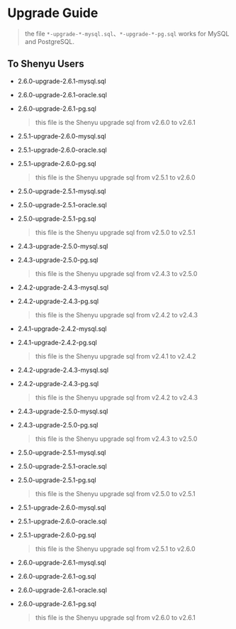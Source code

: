 # Upgrade Guide

> the file `*-upgrade-*-mysql.sql`、`*-upgrade-*-pg.sql` works for MySQL and PostgreSQL.

## To Shenyu Users

- 2.6.0-upgrade-2.6.1-mysql.sql

- 2.6.0-upgrade-2.6.1-oracle.sql

- 2.6.0-upgrade-2.6.1-pg.sql

  > this file is the Shenyu upgrade sql from v2.6.0 to v2.6.1

- 2.5.1-upgrade-2.6.0-mysql.sql

- 2.5.1-upgrade-2.6.0-oracle.sql

- 2.5.1-upgrade-2.6.0-pg.sql

  > this file is the Shenyu upgrade sql from v2.5.1 to v2.6.0

- 2.5.0-upgrade-2.5.1-mysql.sql

- 2.5.0-upgrade-2.5.1-oracle.sql

- 2.5.0-upgrade-2.5.1-pg.sql

  > this file is the Shenyu upgrade sql from v2.5.0 to v2.5.1

- 2.4.3-upgrade-2.5.0-mysql.sql

- 2.4.3-upgrade-2.5.0-pg.sql

  > this file is the Shenyu upgrade sql from v2.4.3 to v2.5.0

- 2.4.2-upgrade-2.4.3-mysql.sql

- 2.4.2-upgrade-2.4.3-pg.sql

  > this file is the Shenyu upgrade sql from v2.4.2 to v2.4.3

- 2.4.1-upgrade-2.4.2-mysql.sql

- 2.4.1-upgrade-2.4.2-pg.sql

  > this file is the Shenyu upgrade sql from v2.4.1 to v2.4.2

- 2.4.2-upgrade-2.4.3-mysql.sql

- 2.4.2-upgrade-2.4.3-pg.sql

  > this file is the Shenyu upgrade sql from v2.4.2 to v2.4.3

- 2.4.3-upgrade-2.5.0-mysql.sql

- 2.4.3-upgrade-2.5.0-pg.sql

  > this file is the Shenyu upgrade sql from v2.4.3 to v2.5.0

- 2.5.0-upgrade-2.5.1-mysql.sql

- 2.5.0-upgrade-2.5.1-oracle.sql

- 2.5.0-upgrade-2.5.1-pg.sql

  > this file is the Shenyu upgrade sql from v2.5.0 to v2.5.1

- 2.5.1-upgrade-2.6.0-mysql.sql

- 2.5.1-upgrade-2.6.0-oracle.sql

- 2.5.1-upgrade-2.6.0-pg.sql

  > this file is the Shenyu upgrade sql from v2.5.1 to v2.6.0

- 2.6.0-upgrade-2.6.1-mysql.sql

- 2.6.0-upgrade-2.6.1-og.sql

- 2.6.0-upgrade-2.6.1-oracle.sql

- 2.6.0-upgrade-2.6.1-pg.sql

  > this file is the Shenyu upgrade sql from v2.6.0 to v2.6.1

